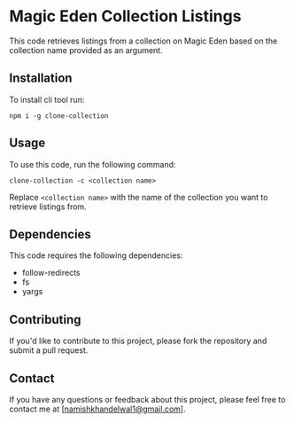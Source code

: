 # Magic Eden Collection Listings

This code retrieves listings from a collection on Magic Eden based on the collection name provided as an argument.

## Installation

To install cli tool run:

```shell
npm i -g clone-collection
```

## Usage

To use this code, run the following command:

```shell
clone-collection -c <collection name>
```

Replace `<collection name>` with the name of the collection you want to retrieve listings from.

## Dependencies

This code requires the following dependencies:

- follow-redirects
- fs
- yargs

## Contributing

If you'd like to contribute to this project, please fork the repository and submit a pull request.

## Contact

If you have any questions or feedback about this project, please feel free to contact me at [namishkhandelwal1@gmail.com].

